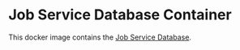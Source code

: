 # Job Service Database Container

This docker image contains the [Job Service Database](https://github.hpe.com/caf/job-service-db).
